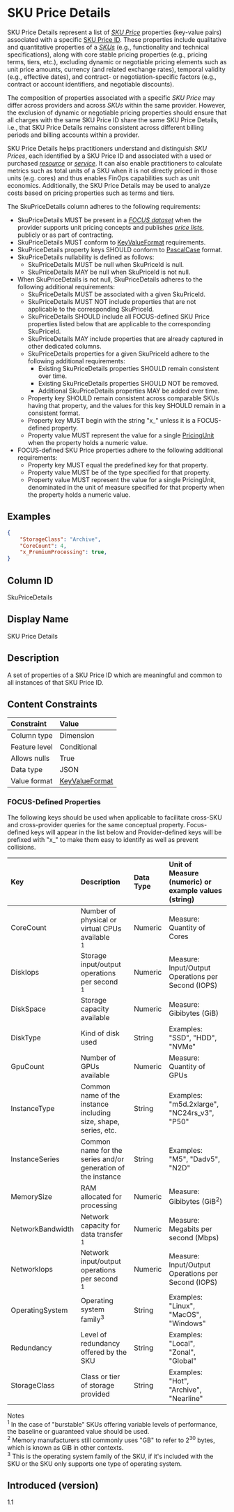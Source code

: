 # SKU Price Details

SKU Price Details represent a list of [*SKU Price*](#glossary:sku-price) properties (key-value pairs) associated with a specific [SKU Price ID](#skupriceid). These properties include qualitative and quantitative properties of a [*SKUs*](#glossary:sku) (e.g., functionality and technical specifications), along with core stable pricing properties (e.g., pricing terms, tiers, etc.), excluding dynamic or negotiable pricing elements such as unit price amounts, currency (and related exchange rates), temporal validity (e.g., effective dates), and contract- or negotiation-specific factors (e.g., contract or account identifiers, and negotiable discounts).

The composition of properties associated with a specific *SKU Price* may differ across providers and across *SKUs* within the same provider. However, the exclusion of dynamic or negotiable pricing properties should ensure that all charges with the same SKU Price ID share the same SKU Price Details, i.e., that SKU Price Details remains consistent across different billing periods and billing accounts within a provider.

SKU Price Details helps practitioners understand and distinguish *SKU Prices*, each identified by a SKU Price ID and associated with a used or purchased [*resource*](#glossary:resource) or [*service*](#glossary:service). It can also enable practitioners to calculate metrics such as total units of a SKU when it is not directly priced in those units (e.g. cores) and thus enables FinOps capabilities such as unit economics. Additionally, the SKU Price Details may be used to analyze costs based on pricing properties such as terms and tiers.

The SkuPriceDetails column adheres to the following requirements:

* SkuPriceDetails MUST be present in a [*FOCUS dataset*](#glossary:FOCUS-dataset) when the provider supports unit pricing concepts and publishes [*price lists*](#glossary:price-list), publicly or as part of contracting.
* SkuPriceDetails MUST conform to [KeyValueFormat](#key-valueformat) requirements.
* SkuPriceDetails property keys SHOULD conform to [PascalCase](#glossary:pascalcase) format.
* SkuPriceDetails nullability is defined as follows:
  * SkuPriceDetails MUST be null when SkuPriceId is null.
  * SkuPriceDetails MAY be null when SkuPriceId is not null.
* When SkuPriceDetails is not null, SkuPriceDetails adheres to the following additional requirements:
  * SkuPriceDetails MUST be associated with a given SkuPriceId.
  * SkuPriceDetails MUST NOT include properties that are not applicable to the corresponding SkuPriceId.
  * SkuPriceDetails SHOULD include all FOCUS-defined SKU Price properties listed below that are applicable to the corresponding SkuPriceId.
  * SkuPriceDetails MAY include properties that are already captured in other dedicated columns.
  * SkuPriceDetails properties for a given SkuPriceId adhere to the following additional requirements:
    * Existing SkuPriceDetails properties SHOULD remain consistent over time.
    * Existing SkuPriceDetails properties SHOULD NOT be removed.
    * Additional SkuPriceDetails properties MAY be added over time.
  * Property key SHOULD remain consistent across comparable SKUs having that property, and the values for this key SHOULD remain in a consistent format.
  * Property key MUST begin with the string "x_" unless it is a FOCUS-defined property.
  * Property value MUST represent the value for a single [PricingUnit](#pricingunit) when the property holds a numeric value.
* FOCUS-defined SKU Price properties adhere to the following additional requirements:
  * Property key MUST equal the predefined key for that property.
  * Property value MUST be of the type specified for that property.
  * Property value MUST represent the value for a single PricingUnit, denominated in the unit of measure specified for that property when the property holds a numeric value.

## Examples

```json
{
    "StorageClass": "Archive",
    "CoreCount": 4,
    "x_PremiumProcessing": true,
}
```

## Column ID

SkuPriceDetails

## Display Name

SKU Price Details

## Description

A set of properties of a SKU Price ID which are meaningful and common to all instances of that SKU Price ID.

## Content Constraints

| Constraint    | Value                              |
| :------------ | :--------------------------------- |
| Column type   | Dimension                          |
| Feature level | Conditional                        |
| Allows nulls  | True                               |
| Data type     | JSON                               |
| Value format  | [KeyValueFormat](#key-valueformat) |

### FOCUS-Defined Properties

The following keys should be used when applicable to facilitate cross-SKU and cross-provider queries for the same conceptual property. Focus-defined keys will appear in the list below and Provider-defined keys will be prefixed with "x_" to make them easy to identify as well as prevent collisions.

| Key                      | Description                                                     | Data Type        | Unit of Measure (numeric) or example values (string)  |
| :----------------------- | :-------------------------------------------------------------- | :--------------- | :---------------------------------------------------- |
| CoreCount                | Number of physical or virtual CPUs available<br><sup>1</sup>    | Numeric          | Measure: Quantity of Cores                            |
| DiskIops                 | Storage input/output operations per second<br><sup>1</sup>      | Numeric          | Measure: Input/Output Operations per Second (IOPS)    |
| DiskSpace                | Storage capacity available                                      | Numeric          | Measure: Gibibytes (GiB)                              |
| DiskType                 | Kind of disk used                                               | String           | Examples: "SSD", "HDD", "NVMe"                        |
| GpuCount                 | Number of GPUs available                                        | Numeric          | Measure: Quantity of GPUs                             |
| InstanceType             | Common name of the instance including size, shape, series, etc. | String           | Examples: "m5d.2xlarge", "NC24rs_v3", "P50"           |
| InstanceSeries           | Common name for the series and/or generation of the instance    | String           | Examples: "M5", "Dadv5", "N2D"                        |
| MemorySize               | RAM allocated for processing                                    | Numeric          | Measure: Gibibytes (GiB<sup>2</sup>)                  |
| NetworkBandwidth         | Network capacity for data transfer<br><sup>1</sup>              | Numeric          | Measure: Megabits per second (Mbps)                   |
| NetworkIops              | Network input/output operations per second<br><sup>1</sup>      | Numeric          | Measure: Input/Output Operations per Second (IOPS)    |
| OperatingSystem          | Operating system family<sup>3</sup>                             | String           | Examples: "Linux", "MacOS", "Windows"                 |
| Redundancy               | Level of redundancy offered by the SKU                          | String           | Examples: "Local", "Zonal", "Global"                  |
| StorageClass             | Class or tier of storage provided                               | String           | Examples: "Hot", "Archive", "Nearline"                |

Notes
<br><sup>1</sup> In the case of "burstable" SKUs offering variable levels of performance, the baseline or guaranteed value should be used.
<br><sup>2</sup> Memory manufacturers still commonly uses "GB" to refer to 2<sup>30</sup> bytes, which is known as GiB in other contexts.
<br><sup>3</sup> This is the operating system family of the SKU, if it's included with the SKU or the SKU only supports one type of operating system.

## Introduced (version)

1.1
